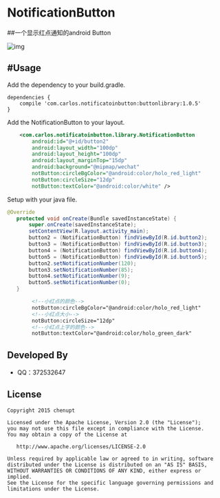 # NotificationButton

##一个显示红点通知的android Button

![img](https://github.com/ws123/NotificationButton/blob/master/ex.png)

#Usage
---
Add the dependency to your build.gradle.
```
dependencies {
    compile 'com.carlos.notificatoinbutton:buttonlibrary:1.0.5'
}
```
Add the NotificationButton to your layout.

```xml
    <com.carlos.notificatoinbutton.library.NotificationButton
        android:id="@+id/button2"
        android:layout_width="100dp"
        android:layout_height="100dp"
        android:layout_marginTop="15dp"
        android:background="@mipmap/wechat"
        notButton:circleBgColor="@android:color/holo_red_light"
        notButton:circleSize="12dp"
        notButton:textColor="@android:color/white" />
```
Setup with your java file.
```Java
@Override  
   protected void onCreate(Bundle savedInstanceState) {  
       super.onCreate(savedInstanceState);  
       setContentView(R.layout.activity_main);  
       button2 = (NotificationButton) findViewById(R.id.button2);  
       button3 = (NotificationButton) findViewById(R.id.button3);  
       button4 = (NotificationButton) findViewById(R.id.button4);  
       button5 = (NotificationButton) findViewById(R.id.button5);  
       button2.setNotificationNumber(120);  
       button3.setNotificationNumber(85);  
       button4.setNotificationNumber(9);  
       button5.setNotificationNumber(0);  
   }
```
```XML
        <!--小红点的颜色-->  
        notButton:circleBgColor="@android:color/holo_red_light"  
        <!--小红点大小-->  
        notButton:circleSize="12dp"  
        <!--小红点上字的颜色-->  
        notButton:textColor="@android:color/holo_green_dark"  
```

Developed By
---
 * QQ：372532647

License
---

    Copyright 2015 chenupt

    Licensed under the Apache License, Version 2.0 (the "License");
    you may not use this file except in compliance with the License.
    You may obtain a copy of the License at

       http://www.apache.org/licenses/LICENSE-2.0

    Unless required by applicable law or agreed to in writing, software
    distributed under the License is distributed on an "AS IS" BASIS,
    WITHOUT WARRANTIES OR CONDITIONS OF ANY KIND, either express or implied.
    See the License for the specific language governing permissions and
    limitations under the License.

